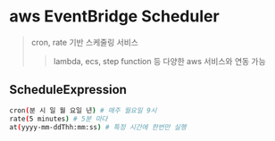# aws EventBridge Scheduler

> cron, rate 기반 스케줄링 서비스
>
> > lambda, ecs, step function 등 다양한 aws 서비스와 연동 가능

## ScheduleExpression

```sh
cron(분 시 일 월 요일 년) # 매주 월요일 9시
rate(5 minutes) # 5분 마다
at(yyyy-mm-ddThh:mm:ss) # 특정 시간에 한번만 실행
```
